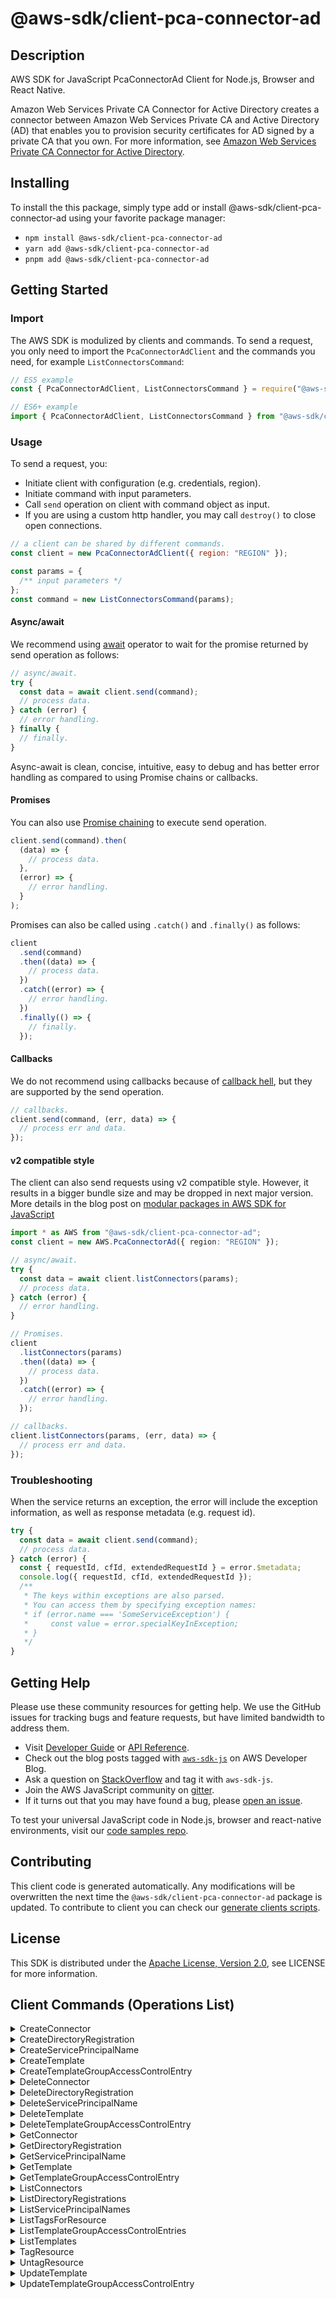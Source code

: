 <!-- generated file, do not edit directly -->

# @aws-sdk/client-pca-connector-ad

## Description

AWS SDK for JavaScript PcaConnectorAd Client for Node.js, Browser and React Native.

<p>Amazon Web Services Private CA Connector for Active Directory creates a connector between Amazon Web Services Private CA and Active Directory (AD) that enables you to
provision security certificates for AD signed by a private CA that you own. For more
information, see <a href="https://docs.aws.amazon.com/privateca/latest/userguide/ad-connector.html">Amazon Web Services Private CA Connector for Active Directory</a>.</p>

## Installing

To install the this package, simply type add or install @aws-sdk/client-pca-connector-ad
using your favorite package manager:

- `npm install @aws-sdk/client-pca-connector-ad`
- `yarn add @aws-sdk/client-pca-connector-ad`
- `pnpm add @aws-sdk/client-pca-connector-ad`

## Getting Started

### Import

The AWS SDK is modulized by clients and commands.
To send a request, you only need to import the `PcaConnectorAdClient` and
the commands you need, for example `ListConnectorsCommand`:

```js
// ES5 example
const { PcaConnectorAdClient, ListConnectorsCommand } = require("@aws-sdk/client-pca-connector-ad");
```

```ts
// ES6+ example
import { PcaConnectorAdClient, ListConnectorsCommand } from "@aws-sdk/client-pca-connector-ad";
```

### Usage

To send a request, you:

- Initiate client with configuration (e.g. credentials, region).
- Initiate command with input parameters.
- Call `send` operation on client with command object as input.
- If you are using a custom http handler, you may call `destroy()` to close open connections.

```js
// a client can be shared by different commands.
const client = new PcaConnectorAdClient({ region: "REGION" });

const params = {
  /** input parameters */
};
const command = new ListConnectorsCommand(params);
```

#### Async/await

We recommend using [await](https://developer.mozilla.org/en-US/docs/Web/JavaScript/Reference/Operators/await)
operator to wait for the promise returned by send operation as follows:

```js
// async/await.
try {
  const data = await client.send(command);
  // process data.
} catch (error) {
  // error handling.
} finally {
  // finally.
}
```

Async-await is clean, concise, intuitive, easy to debug and has better error handling
as compared to using Promise chains or callbacks.

#### Promises

You can also use [Promise chaining](https://developer.mozilla.org/en-US/docs/Web/JavaScript/Guide/Using_promises#chaining)
to execute send operation.

```js
client.send(command).then(
  (data) => {
    // process data.
  },
  (error) => {
    // error handling.
  }
);
```

Promises can also be called using `.catch()` and `.finally()` as follows:

```js
client
  .send(command)
  .then((data) => {
    // process data.
  })
  .catch((error) => {
    // error handling.
  })
  .finally(() => {
    // finally.
  });
```

#### Callbacks

We do not recommend using callbacks because of [callback hell](http://callbackhell.com/),
but they are supported by the send operation.

```js
// callbacks.
client.send(command, (err, data) => {
  // process err and data.
});
```

#### v2 compatible style

The client can also send requests using v2 compatible style.
However, it results in a bigger bundle size and may be dropped in next major version. More details in the blog post
on [modular packages in AWS SDK for JavaScript](https://aws.amazon.com/blogs/developer/modular-packages-in-aws-sdk-for-javascript/)

```ts
import * as AWS from "@aws-sdk/client-pca-connector-ad";
const client = new AWS.PcaConnectorAd({ region: "REGION" });

// async/await.
try {
  const data = await client.listConnectors(params);
  // process data.
} catch (error) {
  // error handling.
}

// Promises.
client
  .listConnectors(params)
  .then((data) => {
    // process data.
  })
  .catch((error) => {
    // error handling.
  });

// callbacks.
client.listConnectors(params, (err, data) => {
  // process err and data.
});
```

### Troubleshooting

When the service returns an exception, the error will include the exception information,
as well as response metadata (e.g. request id).

```js
try {
  const data = await client.send(command);
  // process data.
} catch (error) {
  const { requestId, cfId, extendedRequestId } = error.$metadata;
  console.log({ requestId, cfId, extendedRequestId });
  /**
   * The keys within exceptions are also parsed.
   * You can access them by specifying exception names:
   * if (error.name === 'SomeServiceException') {
   *     const value = error.specialKeyInException;
   * }
   */
}
```

## Getting Help

Please use these community resources for getting help.
We use the GitHub issues for tracking bugs and feature requests, but have limited bandwidth to address them.

- Visit [Developer Guide](https://docs.aws.amazon.com/sdk-for-javascript/v3/developer-guide/welcome.html)
  or [API Reference](https://docs.aws.amazon.com/AWSJavaScriptSDK/v3/latest/index.html).
- Check out the blog posts tagged with [`aws-sdk-js`](https://aws.amazon.com/blogs/developer/tag/aws-sdk-js/)
  on AWS Developer Blog.
- Ask a question on [StackOverflow](https://stackoverflow.com/questions/tagged/aws-sdk-js) and tag it with `aws-sdk-js`.
- Join the AWS JavaScript community on [gitter](https://gitter.im/aws/aws-sdk-js-v3).
- If it turns out that you may have found a bug, please [open an issue](https://github.com/aws/aws-sdk-js-v3/issues/new/choose).

To test your universal JavaScript code in Node.js, browser and react-native environments,
visit our [code samples repo](https://github.com/aws-samples/aws-sdk-js-tests).

## Contributing

This client code is generated automatically. Any modifications will be overwritten the next time the `@aws-sdk/client-pca-connector-ad` package is updated.
To contribute to client you can check our [generate clients scripts](https://github.com/aws/aws-sdk-js-v3/tree/main/scripts/generate-clients).

## License

This SDK is distributed under the
[Apache License, Version 2.0](http://www.apache.org/licenses/LICENSE-2.0),
see LICENSE for more information.

## Client Commands (Operations List)

<details>
<summary>
CreateConnector
</summary>

[Command API Reference](https://docs.aws.amazon.com/AWSJavaScriptSDK/v3/latest/client/pca-connector-ad/command/CreateConnectorCommand/) / [Input](https://docs.aws.amazon.com/AWSJavaScriptSDK/v3/latest/Package/-aws-sdk-client-pca-connector-ad/Interface/CreateConnectorCommandInput/) / [Output](https://docs.aws.amazon.com/AWSJavaScriptSDK/v3/latest/Package/-aws-sdk-client-pca-connector-ad/Interface/CreateConnectorCommandOutput/)

</details>
<details>
<summary>
CreateDirectoryRegistration
</summary>

[Command API Reference](https://docs.aws.amazon.com/AWSJavaScriptSDK/v3/latest/client/pca-connector-ad/command/CreateDirectoryRegistrationCommand/) / [Input](https://docs.aws.amazon.com/AWSJavaScriptSDK/v3/latest/Package/-aws-sdk-client-pca-connector-ad/Interface/CreateDirectoryRegistrationCommandInput/) / [Output](https://docs.aws.amazon.com/AWSJavaScriptSDK/v3/latest/Package/-aws-sdk-client-pca-connector-ad/Interface/CreateDirectoryRegistrationCommandOutput/)

</details>
<details>
<summary>
CreateServicePrincipalName
</summary>

[Command API Reference](https://docs.aws.amazon.com/AWSJavaScriptSDK/v3/latest/client/pca-connector-ad/command/CreateServicePrincipalNameCommand/) / [Input](https://docs.aws.amazon.com/AWSJavaScriptSDK/v3/latest/Package/-aws-sdk-client-pca-connector-ad/Interface/CreateServicePrincipalNameCommandInput/) / [Output](https://docs.aws.amazon.com/AWSJavaScriptSDK/v3/latest/Package/-aws-sdk-client-pca-connector-ad/Interface/CreateServicePrincipalNameCommandOutput/)

</details>
<details>
<summary>
CreateTemplate
</summary>

[Command API Reference](https://docs.aws.amazon.com/AWSJavaScriptSDK/v3/latest/client/pca-connector-ad/command/CreateTemplateCommand/) / [Input](https://docs.aws.amazon.com/AWSJavaScriptSDK/v3/latest/Package/-aws-sdk-client-pca-connector-ad/Interface/CreateTemplateCommandInput/) / [Output](https://docs.aws.amazon.com/AWSJavaScriptSDK/v3/latest/Package/-aws-sdk-client-pca-connector-ad/Interface/CreateTemplateCommandOutput/)

</details>
<details>
<summary>
CreateTemplateGroupAccessControlEntry
</summary>

[Command API Reference](https://docs.aws.amazon.com/AWSJavaScriptSDK/v3/latest/client/pca-connector-ad/command/CreateTemplateGroupAccessControlEntryCommand/) / [Input](https://docs.aws.amazon.com/AWSJavaScriptSDK/v3/latest/Package/-aws-sdk-client-pca-connector-ad/Interface/CreateTemplateGroupAccessControlEntryCommandInput/) / [Output](https://docs.aws.amazon.com/AWSJavaScriptSDK/v3/latest/Package/-aws-sdk-client-pca-connector-ad/Interface/CreateTemplateGroupAccessControlEntryCommandOutput/)

</details>
<details>
<summary>
DeleteConnector
</summary>

[Command API Reference](https://docs.aws.amazon.com/AWSJavaScriptSDK/v3/latest/client/pca-connector-ad/command/DeleteConnectorCommand/) / [Input](https://docs.aws.amazon.com/AWSJavaScriptSDK/v3/latest/Package/-aws-sdk-client-pca-connector-ad/Interface/DeleteConnectorCommandInput/) / [Output](https://docs.aws.amazon.com/AWSJavaScriptSDK/v3/latest/Package/-aws-sdk-client-pca-connector-ad/Interface/DeleteConnectorCommandOutput/)

</details>
<details>
<summary>
DeleteDirectoryRegistration
</summary>

[Command API Reference](https://docs.aws.amazon.com/AWSJavaScriptSDK/v3/latest/client/pca-connector-ad/command/DeleteDirectoryRegistrationCommand/) / [Input](https://docs.aws.amazon.com/AWSJavaScriptSDK/v3/latest/Package/-aws-sdk-client-pca-connector-ad/Interface/DeleteDirectoryRegistrationCommandInput/) / [Output](https://docs.aws.amazon.com/AWSJavaScriptSDK/v3/latest/Package/-aws-sdk-client-pca-connector-ad/Interface/DeleteDirectoryRegistrationCommandOutput/)

</details>
<details>
<summary>
DeleteServicePrincipalName
</summary>

[Command API Reference](https://docs.aws.amazon.com/AWSJavaScriptSDK/v3/latest/client/pca-connector-ad/command/DeleteServicePrincipalNameCommand/) / [Input](https://docs.aws.amazon.com/AWSJavaScriptSDK/v3/latest/Package/-aws-sdk-client-pca-connector-ad/Interface/DeleteServicePrincipalNameCommandInput/) / [Output](https://docs.aws.amazon.com/AWSJavaScriptSDK/v3/latest/Package/-aws-sdk-client-pca-connector-ad/Interface/DeleteServicePrincipalNameCommandOutput/)

</details>
<details>
<summary>
DeleteTemplate
</summary>

[Command API Reference](https://docs.aws.amazon.com/AWSJavaScriptSDK/v3/latest/client/pca-connector-ad/command/DeleteTemplateCommand/) / [Input](https://docs.aws.amazon.com/AWSJavaScriptSDK/v3/latest/Package/-aws-sdk-client-pca-connector-ad/Interface/DeleteTemplateCommandInput/) / [Output](https://docs.aws.amazon.com/AWSJavaScriptSDK/v3/latest/Package/-aws-sdk-client-pca-connector-ad/Interface/DeleteTemplateCommandOutput/)

</details>
<details>
<summary>
DeleteTemplateGroupAccessControlEntry
</summary>

[Command API Reference](https://docs.aws.amazon.com/AWSJavaScriptSDK/v3/latest/client/pca-connector-ad/command/DeleteTemplateGroupAccessControlEntryCommand/) / [Input](https://docs.aws.amazon.com/AWSJavaScriptSDK/v3/latest/Package/-aws-sdk-client-pca-connector-ad/Interface/DeleteTemplateGroupAccessControlEntryCommandInput/) / [Output](https://docs.aws.amazon.com/AWSJavaScriptSDK/v3/latest/Package/-aws-sdk-client-pca-connector-ad/Interface/DeleteTemplateGroupAccessControlEntryCommandOutput/)

</details>
<details>
<summary>
GetConnector
</summary>

[Command API Reference](https://docs.aws.amazon.com/AWSJavaScriptSDK/v3/latest/client/pca-connector-ad/command/GetConnectorCommand/) / [Input](https://docs.aws.amazon.com/AWSJavaScriptSDK/v3/latest/Package/-aws-sdk-client-pca-connector-ad/Interface/GetConnectorCommandInput/) / [Output](https://docs.aws.amazon.com/AWSJavaScriptSDK/v3/latest/Package/-aws-sdk-client-pca-connector-ad/Interface/GetConnectorCommandOutput/)

</details>
<details>
<summary>
GetDirectoryRegistration
</summary>

[Command API Reference](https://docs.aws.amazon.com/AWSJavaScriptSDK/v3/latest/client/pca-connector-ad/command/GetDirectoryRegistrationCommand/) / [Input](https://docs.aws.amazon.com/AWSJavaScriptSDK/v3/latest/Package/-aws-sdk-client-pca-connector-ad/Interface/GetDirectoryRegistrationCommandInput/) / [Output](https://docs.aws.amazon.com/AWSJavaScriptSDK/v3/latest/Package/-aws-sdk-client-pca-connector-ad/Interface/GetDirectoryRegistrationCommandOutput/)

</details>
<details>
<summary>
GetServicePrincipalName
</summary>

[Command API Reference](https://docs.aws.amazon.com/AWSJavaScriptSDK/v3/latest/client/pca-connector-ad/command/GetServicePrincipalNameCommand/) / [Input](https://docs.aws.amazon.com/AWSJavaScriptSDK/v3/latest/Package/-aws-sdk-client-pca-connector-ad/Interface/GetServicePrincipalNameCommandInput/) / [Output](https://docs.aws.amazon.com/AWSJavaScriptSDK/v3/latest/Package/-aws-sdk-client-pca-connector-ad/Interface/GetServicePrincipalNameCommandOutput/)

</details>
<details>
<summary>
GetTemplate
</summary>

[Command API Reference](https://docs.aws.amazon.com/AWSJavaScriptSDK/v3/latest/client/pca-connector-ad/command/GetTemplateCommand/) / [Input](https://docs.aws.amazon.com/AWSJavaScriptSDK/v3/latest/Package/-aws-sdk-client-pca-connector-ad/Interface/GetTemplateCommandInput/) / [Output](https://docs.aws.amazon.com/AWSJavaScriptSDK/v3/latest/Package/-aws-sdk-client-pca-connector-ad/Interface/GetTemplateCommandOutput/)

</details>
<details>
<summary>
GetTemplateGroupAccessControlEntry
</summary>

[Command API Reference](https://docs.aws.amazon.com/AWSJavaScriptSDK/v3/latest/client/pca-connector-ad/command/GetTemplateGroupAccessControlEntryCommand/) / [Input](https://docs.aws.amazon.com/AWSJavaScriptSDK/v3/latest/Package/-aws-sdk-client-pca-connector-ad/Interface/GetTemplateGroupAccessControlEntryCommandInput/) / [Output](https://docs.aws.amazon.com/AWSJavaScriptSDK/v3/latest/Package/-aws-sdk-client-pca-connector-ad/Interface/GetTemplateGroupAccessControlEntryCommandOutput/)

</details>
<details>
<summary>
ListConnectors
</summary>

[Command API Reference](https://docs.aws.amazon.com/AWSJavaScriptSDK/v3/latest/client/pca-connector-ad/command/ListConnectorsCommand/) / [Input](https://docs.aws.amazon.com/AWSJavaScriptSDK/v3/latest/Package/-aws-sdk-client-pca-connector-ad/Interface/ListConnectorsCommandInput/) / [Output](https://docs.aws.amazon.com/AWSJavaScriptSDK/v3/latest/Package/-aws-sdk-client-pca-connector-ad/Interface/ListConnectorsCommandOutput/)

</details>
<details>
<summary>
ListDirectoryRegistrations
</summary>

[Command API Reference](https://docs.aws.amazon.com/AWSJavaScriptSDK/v3/latest/client/pca-connector-ad/command/ListDirectoryRegistrationsCommand/) / [Input](https://docs.aws.amazon.com/AWSJavaScriptSDK/v3/latest/Package/-aws-sdk-client-pca-connector-ad/Interface/ListDirectoryRegistrationsCommandInput/) / [Output](https://docs.aws.amazon.com/AWSJavaScriptSDK/v3/latest/Package/-aws-sdk-client-pca-connector-ad/Interface/ListDirectoryRegistrationsCommandOutput/)

</details>
<details>
<summary>
ListServicePrincipalNames
</summary>

[Command API Reference](https://docs.aws.amazon.com/AWSJavaScriptSDK/v3/latest/client/pca-connector-ad/command/ListServicePrincipalNamesCommand/) / [Input](https://docs.aws.amazon.com/AWSJavaScriptSDK/v3/latest/Package/-aws-sdk-client-pca-connector-ad/Interface/ListServicePrincipalNamesCommandInput/) / [Output](https://docs.aws.amazon.com/AWSJavaScriptSDK/v3/latest/Package/-aws-sdk-client-pca-connector-ad/Interface/ListServicePrincipalNamesCommandOutput/)

</details>
<details>
<summary>
ListTagsForResource
</summary>

[Command API Reference](https://docs.aws.amazon.com/AWSJavaScriptSDK/v3/latest/client/pca-connector-ad/command/ListTagsForResourceCommand/) / [Input](https://docs.aws.amazon.com/AWSJavaScriptSDK/v3/latest/Package/-aws-sdk-client-pca-connector-ad/Interface/ListTagsForResourceCommandInput/) / [Output](https://docs.aws.amazon.com/AWSJavaScriptSDK/v3/latest/Package/-aws-sdk-client-pca-connector-ad/Interface/ListTagsForResourceCommandOutput/)

</details>
<details>
<summary>
ListTemplateGroupAccessControlEntries
</summary>

[Command API Reference](https://docs.aws.amazon.com/AWSJavaScriptSDK/v3/latest/client/pca-connector-ad/command/ListTemplateGroupAccessControlEntriesCommand/) / [Input](https://docs.aws.amazon.com/AWSJavaScriptSDK/v3/latest/Package/-aws-sdk-client-pca-connector-ad/Interface/ListTemplateGroupAccessControlEntriesCommandInput/) / [Output](https://docs.aws.amazon.com/AWSJavaScriptSDK/v3/latest/Package/-aws-sdk-client-pca-connector-ad/Interface/ListTemplateGroupAccessControlEntriesCommandOutput/)

</details>
<details>
<summary>
ListTemplates
</summary>

[Command API Reference](https://docs.aws.amazon.com/AWSJavaScriptSDK/v3/latest/client/pca-connector-ad/command/ListTemplatesCommand/) / [Input](https://docs.aws.amazon.com/AWSJavaScriptSDK/v3/latest/Package/-aws-sdk-client-pca-connector-ad/Interface/ListTemplatesCommandInput/) / [Output](https://docs.aws.amazon.com/AWSJavaScriptSDK/v3/latest/Package/-aws-sdk-client-pca-connector-ad/Interface/ListTemplatesCommandOutput/)

</details>
<details>
<summary>
TagResource
</summary>

[Command API Reference](https://docs.aws.amazon.com/AWSJavaScriptSDK/v3/latest/client/pca-connector-ad/command/TagResourceCommand/) / [Input](https://docs.aws.amazon.com/AWSJavaScriptSDK/v3/latest/Package/-aws-sdk-client-pca-connector-ad/Interface/TagResourceCommandInput/) / [Output](https://docs.aws.amazon.com/AWSJavaScriptSDK/v3/latest/Package/-aws-sdk-client-pca-connector-ad/Interface/TagResourceCommandOutput/)

</details>
<details>
<summary>
UntagResource
</summary>

[Command API Reference](https://docs.aws.amazon.com/AWSJavaScriptSDK/v3/latest/client/pca-connector-ad/command/UntagResourceCommand/) / [Input](https://docs.aws.amazon.com/AWSJavaScriptSDK/v3/latest/Package/-aws-sdk-client-pca-connector-ad/Interface/UntagResourceCommandInput/) / [Output](https://docs.aws.amazon.com/AWSJavaScriptSDK/v3/latest/Package/-aws-sdk-client-pca-connector-ad/Interface/UntagResourceCommandOutput/)

</details>
<details>
<summary>
UpdateTemplate
</summary>

[Command API Reference](https://docs.aws.amazon.com/AWSJavaScriptSDK/v3/latest/client/pca-connector-ad/command/UpdateTemplateCommand/) / [Input](https://docs.aws.amazon.com/AWSJavaScriptSDK/v3/latest/Package/-aws-sdk-client-pca-connector-ad/Interface/UpdateTemplateCommandInput/) / [Output](https://docs.aws.amazon.com/AWSJavaScriptSDK/v3/latest/Package/-aws-sdk-client-pca-connector-ad/Interface/UpdateTemplateCommandOutput/)

</details>
<details>
<summary>
UpdateTemplateGroupAccessControlEntry
</summary>

[Command API Reference](https://docs.aws.amazon.com/AWSJavaScriptSDK/v3/latest/client/pca-connector-ad/command/UpdateTemplateGroupAccessControlEntryCommand/) / [Input](https://docs.aws.amazon.com/AWSJavaScriptSDK/v3/latest/Package/-aws-sdk-client-pca-connector-ad/Interface/UpdateTemplateGroupAccessControlEntryCommandInput/) / [Output](https://docs.aws.amazon.com/AWSJavaScriptSDK/v3/latest/Package/-aws-sdk-client-pca-connector-ad/Interface/UpdateTemplateGroupAccessControlEntryCommandOutput/)

</details>
